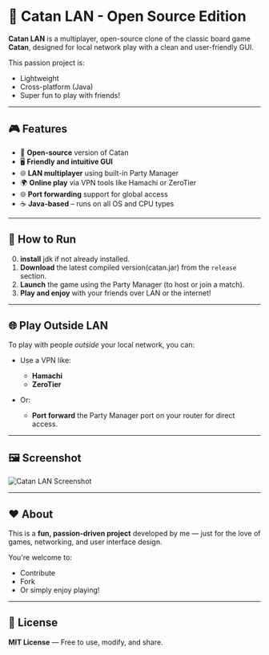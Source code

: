 # 🧱 Catan LAN - Open Source Edition

**Catan LAN** is a multiplayer, open-source clone of the classic board game **Catan**, designed for local network play with a clean and user-friendly GUI.

This passion project is:
- Lightweight
- Cross-platform (Java)
- Super fun to play with friends!

---

## 🎮 Features

- 🎲 **Open-source** version of Catan  
- 🖥️ **Friendly and intuitive GUI**  
- 🌐 **LAN multiplayer** using built-in Party Manager  
- 🌍 **Online play** via VPN tools like Hamachi or ZeroTier  
- 🌐 **Port forwarding** support for global access  
- ☕ **Java-based** – runs on all OS and CPU types  

---

## 🚀 How to Run
0. **install** jdk if not already installed.
1. **Download** the latest compiled version(catan.jar) from the `release` section.  
2. **Launch** the game using the Party Manager (to host or join a match).  
3. **Play and enjoy** with your friends over LAN or the internet!  

---

## 🌐 Play Outside LAN

To play with people *outside* your local network, you can:

- Use a VPN like:
  - **Hamachi**
  - **ZeroTier**

- Or:
  - **Port forward** the Party Manager port on your router for direct access.

---

## 🖼️ Screenshot

![Catan LAN Screenshot](https://github.com/user-attachments/assets/e2d7ec82-a27d-4e1e-a8df-dd54d0e67d33)

---

## ❤️ About

This is a **fun, passion-driven project** developed by me — just for the love of games, networking, and user interface design.

You're welcome to:
- Contribute
- Fork
- Or simply enjoy playing!

---

## 📄 License

**MIT License** — Free to use, modify, and share.
